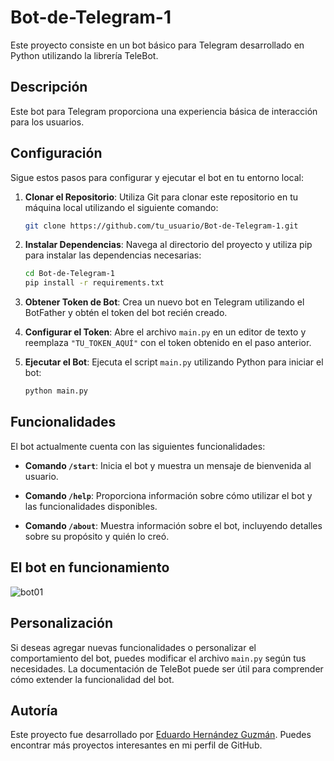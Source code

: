 # Bot-de-Telegram-1

Este proyecto consiste en un bot básico para Telegram desarrollado en Python utilizando la librería TeleBot.

## Descripción

Este bot para Telegram proporciona una experiencia básica de interacción para los usuarios. 

## Configuración

Sigue estos pasos para configurar y ejecutar el bot en tu entorno local:

1. **Clonar el Repositorio**: Utiliza Git para clonar este repositorio en tu máquina local utilizando el siguiente comando:

    ```bash
    git clone https://github.com/tu_usuario/Bot-de-Telegram-1.git
    ```

2. **Instalar Dependencias**: Navega al directorio del proyecto y utiliza pip para instalar las dependencias necesarias:

    ```bash
    cd Bot-de-Telegram-1
    pip install -r requirements.txt
    ```

3. **Obtener Token de Bot**: Crea un nuevo bot en Telegram utilizando el BotFather y obtén el token del bot recién creado.

4. **Configurar el Token**: Abre el archivo `main.py` en un editor de texto y reemplaza `"TU_TOKEN_AQUÍ"` con el token obtenido en el paso anterior.

5. **Ejecutar el Bot**: Ejecuta el script `main.py` utilizando Python para iniciar el bot:

    ```bash
    python main.py
    ```

## Funcionalidades

El bot actualmente cuenta con las siguientes funcionalidades:

- **Comando `/start`**: Inicia el bot y muestra un mensaje de bienvenida al usuario.

- **Comando `/help`**: Proporciona información sobre cómo utilizar el bot y las funcionalidades disponibles.

- **Comando `/about`**: Muestra información sobre el bot, incluyendo detalles sobre su propósito y quién lo creó.

## El bot en funcionamiento

![bot01](https://github.com/EduardoHernandezGuzman/Bot-de-Telegram-1-/assets/139759297/45817cad-d1b2-4edd-9924-82017c266af4)


## Personalización

Si deseas agregar nuevas funcionalidades o personalizar el comportamiento del bot, puedes modificar el archivo `main.py` según tus necesidades. La documentación de TeleBot puede ser útil para comprender cómo extender la funcionalidad del bot.

## Autoría

Este proyecto fue desarrollado por [Eduardo Hernández Guzmán](https://github.com/EduardoHernandezGuzman). Puedes encontrar más proyectos interesantes en mi perfil de GitHub.

